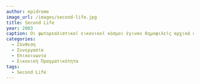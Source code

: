 ```yaml
---
author: epidrome
image_url: /images/second-life.jpg
title: Second Life
year: 2003
caption: Οι φωτορεαλιστικοί εικονικοί κόσμοι έγιναν δημοφιλείς αρχικά σε εφαρμογές ψυχαγωγίας και πολιτισμού, και στην συνέχεια επεκτάθηκαν σε γενικές εφαρμογές επικοινωνίας όπως το Second Life.
categories:
  - Σύνθεση
  - Συνεργασία
  - Επικοινωνία
  - Εικονική Πραγματικότητα
tags:
  - Second Life
---
```

